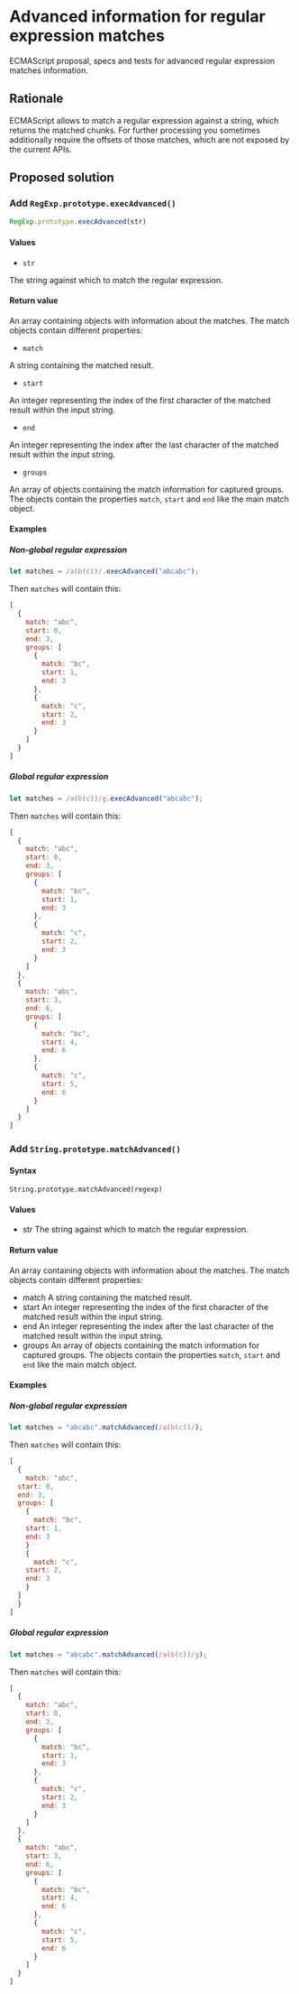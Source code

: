 # Advanced information for regular expression matches

ECMAScript proposal, specs and tests for advanced regular expression matches information.

## Rationale

ECMAScript allows to match a regular expression against a string, which returns the matched chunks. For further processing you sometimes additionally require the offsets of those matches, which are not exposed by the current APIs.

## Proposed solution

### Add `RegExp.prototype.execAdvanced()`

```javascript
RegExp.prototype.execAdvanced(str)
```

#### Values
- `str`

 The string against which to match the regular expression.

#### Return value
An array containing objects with information about the matches. The match objects contain different properties:

- `match`

 A string containing the matched result.

- `start`

 An integer representing the index of the first character of the matched result within the input string.

- `end`

 An integer representing the index after the last character of the matched result within the input string.

- `groups`

 An array of objects containing the match information for captured groups. The objects contain the properties `match`, `start` and `end` like the main match object.

#### Examples

##### Non-global regular expression

```javascript
let matches = /a(b(c))/.execAdvanced("abcabc");
```

Then `matches` will contain this:

```javascript
[
  {
    match: "abc",
    start: 0,
    end: 3,
    groups: [
      {
        match: "bc",
        start: 1,
        end: 3
      },
      {
        match: "c",
        start: 2,
        end: 3
      }
    ]
  }
]
```

##### Global regular expression

```javascript
let matches = /a(b(c))/g.execAdvanced("abcabc");
```

Then `matches` will contain this:

```javascript
[
  {
    match: "abc",
    start: 0,
    end: 3,
    groups: [
      {
        match: "bc",
        start: 1,
        end: 3
      },
      {
        match: "c",
        start: 2,
        end: 3
      }
    ]
  },
  {
    match: "abc",
    start: 3,
    end: 6,
    groups: [
      {
        match: "bc",
        start: 4,
        end: 6
      },
      {
        match: "c",
        start: 5,
        end: 6
      }
    ]
  }
]
```

### Add `String.prototype.matchAdvanced()`

#### Syntax
```
String.prototype.matchAdvanced(regexp)
```

#### Values
- str
  The string against which to match the regular expression.

#### Return value
An array containing objects with information about the matches. The match objects contain different properties:

- match
 A string containing the matched result.
- start
 An integer representing the index of the first character of the matched result within the input string.
- end
 An integer representing the index after the last character of the matched result within the input string.
- groups
 An array of objects containing the match information for captured groups. The objects contain the properties `match`, `start` and `end` like the main match object.

#### Examples

##### Non-global regular expression

```javascript
let matches = "abcabc".matchAdvanced(/a(b(c))/);
```

Then `matches` will contain this:

```javascript
[
  {
    match: "abc",
  start: 0,
  end: 3,
  groups: [
    {
      match: "bc",
    start: 1,
    end: 3
    }
    {
      match: "c",
    start: 2,
    end: 3
    }
  ]
  }
]
```

##### Global regular expression

```javascript
let matches = "abcabc".matchAdvanced(/a(b(c))/g);
```

Then `matches` will contain this:

```javascript
[
  {
    match: "abc",
    start: 0,
    end: 3,
    groups: [
      {
        match: "bc",
        start: 1,
        end: 3
      },
      {
        match: "c",
        start: 2,
        end: 3
      }
    ]
  },
  {
    match: "abc",
    start: 3,
    end: 6,
    groups: [
      {
        match: "bc",
        start: 4,
        end: 6
      },
      {
        match: "c",
        start: 5,
        end: 6
      }
    ]
  }
]
```
